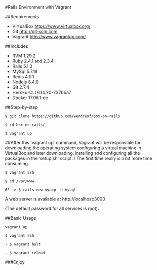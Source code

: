 #Rails Environment with Vagrant

##Requirements
- VirtualBox https://www.virtualbox.org/
- Git  http://git-scm.com 
- Vagrant http://www.vagrantup.com/

##Includes
- RVM 1.29.2
- Ruby 2.4.1 and 2.3.4 
- Rails 5.1.3
- MySql 5.7.19
- Redis 4.0.1
- Nodejs 8.4.0
- Git 2.7.4
- Heroku-CLI 6.14.20-737bba7
- Docker 17.06.1-ce

##Step-by-step
```shel
$ git clone https://github.com/wendreof/box-on-rails
```
```shel
$ cd box-on-rails/
```

```shel
$ vagrant up
```

##After this 'vagrant up' command, Vagrant will be responsible for downloading the operating system configuring a virtual machine in VirtualBox and later downloading, installing and configuring all the packages in the 'setup.sh' script. ! The first time really is a bit more time consuming.

```shel
$ vagrant ssh
```

```shel
$ cd /var/www
```

```shel
6º -> $ rails new myapp -d mysql
```

A web server is available at http://localhost:3000

(The default password for all services is root).

##Basic Usage

```shel
vagrant up
```

```shel
$ vagrant ssh
```

```shel
- $ vagrant halt
```

```shel
- $ vagrant reload
```

###Enjoy